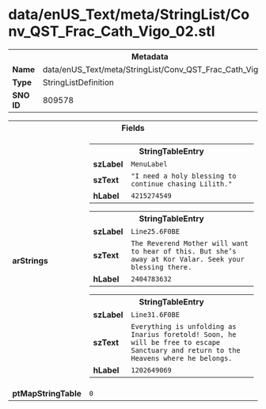 <h1>data/enUS_Text/meta/StringList/Conv_QST_Frac_Cath_Vigo_02.stl</h1><table><tr><th colspan="100%">Metadata</th></tr><tr><td><b>Name</b></td><td>data/enUS_Text/meta/StringList/Conv_QST_Frac_Cath_Vigo_02.stl</td></tr><tr><td><b>Type</b></td><td>StringListDefinition</td></tr><tr><td><b>SNO ID</b></td><td>809578</td></tr></table>

<table><tr><th colspan="100%">Fields</th></tr><tr><td><b>arStrings</b></td><td><table><tr><th colspan="100%">StringTableEntry</th></tr><tr><td><b>szLabel</b></td><td><code>MenuLabel</code></td></tr><tr><td><b>szText</b></td><td><code>"I need a holy blessing to continue chasing Lilith."</code></td></tr><tr><td><b>hLabel</b></td><td><code>4215274549</code></td></tr></table>


<table><tr><th colspan="100%">StringTableEntry</th></tr><tr><td><b>szLabel</b></td><td><code>Line25.6F0BE</code></td></tr><tr><td><b>szText</b></td><td><code>The Reverend Mother will want to hear of this. But she’s away at Kor Valar. Seek your blessing there.</code></td></tr><tr><td><b>hLabel</b></td><td><code>2404783632</code></td></tr></table>


<table><tr><th colspan="100%">StringTableEntry</th></tr><tr><td><b>szLabel</b></td><td><code>Line31.6F0BE</code></td></tr><tr><td><b>szText</b></td><td><code>Everything is unfolding as Inarius foretold! Soon, he will be free to escape Sanctuary and return to the Heavens where he belongs.</code></td></tr><tr><td><b>hLabel</b></td><td><code>1202649069</code></td></tr></table>


</td></tr><tr><td><b>ptMapStringTable</b></td><td><code>0</code></td></tr></table>

